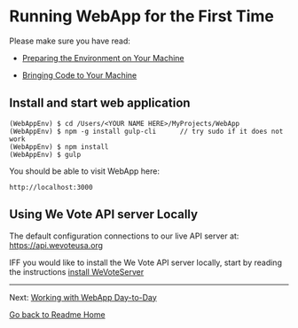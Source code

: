 # Running WebApp for the First Time

Please make sure you have read:

* [Preparing the Environment on Your Machine](docs/installing/ENVIRONMENT.md)

* [Bringing Code to Your Machine](docs/installing/CLONING_CODE.md)

## Install and start web application

    (WebAppEnv) $ cd /Users/<YOUR NAME HERE>/MyProjects/WebApp
    (WebAppEnv) $ npm -g install gulp-cli      // try sudo if it does not work
    (WebAppEnv) $ npm install
    (WebAppEnv) $ gulp

You should be able to visit WebApp here:

    http://localhost:3000


## Using We Vote API server Locally

The default configuration connections to our live API server at: https://api.wevoteusa.org

IFF you would like to install the We Vote API server locally, start by reading the instructions 
[install WeVoteServer](https://github.com/wevote/WeVoteServer/blob/master/README_API_INSTALL.md)


---

Next: [Working with WebApp Day-to-Day](../working/README_WORKING_WITH_WEB_APP.md)

[Go back to Readme Home](../../README.md)
